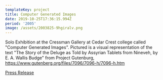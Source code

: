 ```yaml
---
templateKey: project
title: Computer Generated Images
date: 2019-10-25T17:36:15.994Z
period: '2005'
image: /assets/2003825-9hgiralv.png
---
```

Solo Exhibition at the Cressman Gallery at Cedar Crest college called "Computer Generated Images". Pictured is a visual representation of the text "The Story of the Deluge as Told by Assyrian Tablets from Nineveh, by E. A. Wallis Budge" from Project Gutenburg, <https://www.gutenberg.org/files/7096/7096-h/7096-h.htm>

[Press Release](/assets/Cedar-Crest-College-Press-Release-Jan252005.shtm-1.pdf)
